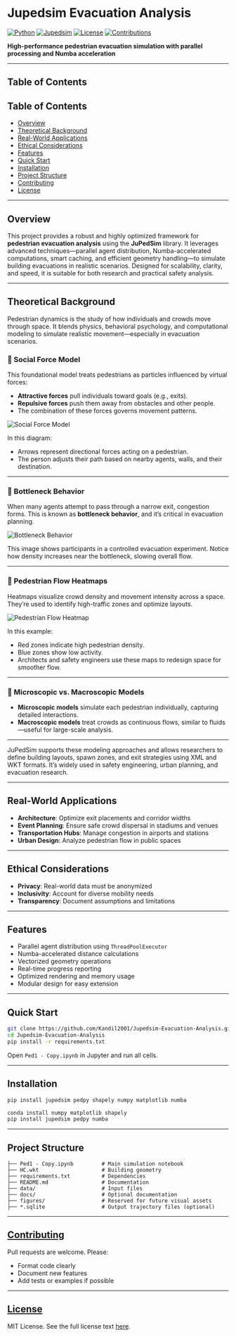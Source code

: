 # Jupedsim Evacuation Analysis

[![Python](https://img.shields.io/badge/Python-3.8%2B-blue.svg)](https://www.python.org/)
[![Jupedsim](https://img.shields.io/badge/Jupedsim-0.2.0-green.svg)](https://www.jupedsim.org/)
[![License](https://img.shields.io/badge/License-MIT-yellow.svg)](LICENSE)
[![Contributions](https://img.shields.io/badge/Contributions-Welcome-orange.svg)](CONTRIBUTING.md)

**High-performance pedestrian evacuation simulation with parallel processing and Numba acceleration**

---

## Table of Contents

## Table of Contents

- [Overview](#overview)  
- [Theoretical Background](#theoretical-background)  
- [Real-World Applications](#real-world-applications)  
- [Ethical Considerations](#ethical-considerations)  
- [Features](#features)  
- [Quick Start](#quick-start)  
- [Installation](#installation)  
- [Project Structure](#project-structure)  
- [Contributing](#contributing)  
- [License](#license)

---

## Overview

This project provides a robust and highly optimized framework for **pedestrian evacuation analysis** using the **JuPedSim** library. It leverages advanced techniques—parallel agent distribution, Numba-accelerated computations, smart caching, and efficient geometry handling—to simulate building evacuations in realistic scenarios. Designed for scalability, clarity, and speed, it is suitable for both research and practical safety analysis.


---

## Theoretical Background

Pedestrian dynamics is the study of how individuals and crowds move through space. It blends physics, behavioral psychology, and computational modeling to simulate realistic movement—especially in evacuation scenarios.

### 🔹 Social Force Model

This foundational model treats pedestrians as particles influenced by virtual forces:

- **Attractive forces** pull individuals toward goals (e.g., exits).
- **Repulsive forces** push them away from obstacles and other people.
- The combination of these forces governs movement patterns.

![Social Force Model](./figures/social_force_model.png)

In this diagram:
- Arrows represent directional forces acting on a pedestrian.
- The person adjusts their path based on nearby agents, walls, and their destination.

---

### 🔹 Bottleneck Behavior

When many agents attempt to pass through a narrow exit, congestion forms. This is known as **bottleneck behavior**, and it’s critical in evacuation planning.

![Bottleneck Behavior](./figures/bottleneck_example.png)

This image shows participants in a controlled evacuation experiment. Notice how density increases near the bottleneck, slowing overall flow.

---

### 🔹 Pedestrian Flow Heatmaps

Heatmaps visualize crowd density and movement intensity across a space. They’re used to identify high-traffic zones and optimize layouts.

![Pedestrian Flow Heatmap](./figures/pedestrian_heatmap.png)

In this example:
- Red zones indicate high pedestrian density.
- Blue zones show low activity.
- Architects and safety engineers use these maps to redesign space for smoother flow.

---

### 🔹 Microscopic vs. Macroscopic Models

- **Microscopic models** simulate each pedestrian individually, capturing detailed interactions.
- **Macroscopic models** treat crowds as continuous flows, similar to fluids—useful for large-scale analysis.

---

JuPedSim supports these modeling approaches and allows researchers to define building layouts, spawn zones, and exit strategies using XML and WKT formats. It’s widely used in safety engineering, urban planning, and evacuation research.


---

## Real-World Applications

- **Architecture**: Optimize exit placements and corridor widths  
- **Event Planning**: Ensure safe crowd dispersal in stadiums and venues  
- **Transportation Hubs**: Manage congestion in airports and stations  
- **Urban Design**: Analyze pedestrian flow in public spaces

---

## Ethical Considerations

- **Privacy**: Real-world data must be anonymized  
- **Inclusivity**: Account for diverse mobility needs  
- **Transparency**: Document assumptions and limitations

---

## Features

- Parallel agent distribution using `ThreadPoolExecutor`  
- Numba-accelerated distance calculations  
- Vectorized geometry operations  
- Real-time progress reporting  
- Optimized rendering and memory usage  
- Modular design for easy extension

---

## Quick Start
```bash
git clone https://github.com/Kandil2001/Jupedsim-Evacuation-Analysis.git
cd Jupedsim-Evacuation-Analysis
pip install -r requirements.txt
```
Open `Ped1 - Copy.ipynb` in Jupyter and run all cells.

---

## Installation
```bash
pip install jupedsim pedpy shapely numpy matplotlib numba
```
```bash
conda install numpy matplotlib shapely
pip install jupedsim pedpy numba
```

---

## Project Structure
```
├── Ped1 - Copy.ipynb         # Main simulation notebook  
├── HC.wkt                    # Building geometry  
├── requirements.txt          # Dependencies  
├── README.md                 # Documentation  
├── data/                     # Input files  
├── docs/                     # Optional documentation  
├── figures/                  # Reserved for future visual assets  
├── *.sqlite                  # Output trajectory files (optional)
```
---

## [Contributing](CONTRIBUTING.md)

Pull requests are welcome. Please:

- Format code clearly  
- Document new features  
- Add tests or examples if possible

---

## [License](LICENSE)

MIT License. See the full license text [here](LICENSE).

